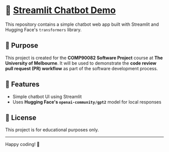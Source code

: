 # 🤖 [Streamlit Chatbot Demo](https://codereviewdemo-hqdtguzpvxsnynhpubythf.streamlit.app/)
This repository contains a simple chatbot web app built with Streamlit and Hugging Face's `transformers` library.

## 📌 Purpose
This project is created for the **COMP90082 Software Project** course at **The University of Melbourne**. It will be used to demonstrate the **code review pull request (PR) workflow** as part of the software development process.

## 🚀 Features
- Simple chatbot UI using Streamlit
- Uses **Hugging Face's `openai-community/gpt2`** model for local responses

## 📄 License
This project is for educational purposes only.

---

Happy coding! 🚀
